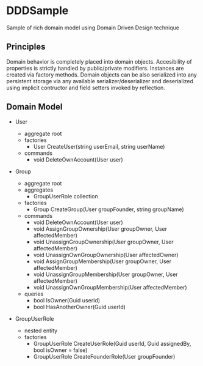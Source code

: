 # DDDSample
Sample of rich domain model using Domain Driven Design technique

## Principles

Domain behavior is completely placed into domain objects. Accesibility of properties is strictly handled by public/private modifiers.
Instances are created via factory methods. Domain objects can be also serialized into any persistent storage via any available serializer/deserializer and deserialized using implicit contructor and field setters invoked by reflection.

## Domain Model

- User
  - aggregate root
  - factories
    - User CreateUser(string userEmail, string userName)
  - commands
    - void DeleteOwnAccount(User user)

- Group
  - aggregate root
  - aggregates
    - GroupUserRole collection
  - factories
    - Group CreateGroup(User groupFounder, string groupName)
  - commands
    - void DeleteOwnAccount(User user)
    - void AssignGroupOwnership(User groupOwner, User affectedMember)
    - void UnassignGroupOwnership(User groupOwner, User affectedMember)
    - void UnassignOwnGroupOwnership(User affectedOwner)
    - void AssignGroupMembership(User groupOwner, User affectedMember)
    - void UnassignGroupMembership(User groupOwner, User affectedMember)
    - void UnassignOwnGroupMembership(User affectedMember)
  - queries
    - bool IsOwner(Guid userId)
    - bool HasAnotherOwner(Guid userId)

- GroupUserRole
  - nested entity
  - factories
    - GroupUserRole CreateUserRole(Guid userId, Guid assignedBy, bool isOwner = false)
    - GroupUserRole CreateFounderRole(User groupFounder)
